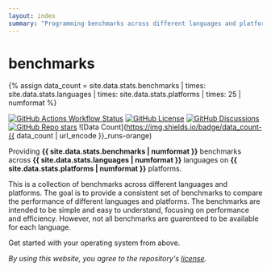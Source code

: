 ```yaml
---
layout: index
summary: "Programming benchmarks across different languages and platforms."
---
```


# benchmarks

{% assign data_count = site.data.stats.benchmarks | times: site.data.stats.languages | times: site.data.stats.platforms | times: 25 | numformat %}

[![GitHub Actions Workflow Status](https://img.shields.io/github/actions/workflow/status/gmitch215/benchmarks/build.yml)](https://github.com/gmitch215/benchmarks)
[![GitHub License](https://img.shields.io/github/license/gmitch215/benchmarks)](https://github.com/gmitch215/benchmarks)
[![GitHub Discussions](https://img.shields.io/github/discussions/gmitch215/benchmarks)](https://github.com/gmitch215/benchmarks/discussions)
[![GitHub Repo stars](https://img.shields.io/github/stars/gmitch215/benchmarks?style=flat)](https://github.com/gmitch215/benchmarks)
![Data Count](https://img.shields.io/badge/data_count-{{ data_count | url_encode }}_runs-orange)


Providing **{{ site.data.stats.benchmarks | numformat }}** benchmarks across **{{ site.data.stats.languages | numformat }}** languages on **{{ site.data.stats.platforms | numformat }}** platforms.

This is a collection of benchmarks across different languages and platforms. The goal is to provide a consistent set of benchmarks to compare the performance of different languages and platforms. The benchmarks are intended to be simple and easy to understand, focusing on performance and efficiency. However, not all benchmarks are guarenteed to be available for each language.

Get started with your operating system from above.

*By using this website, you agree to the repository's [license](https://github.com/gmitch215/benchmarks/blob/master/LICENSE).*
